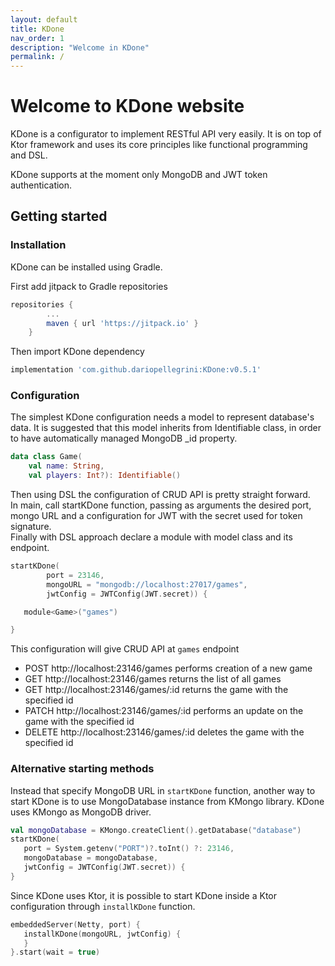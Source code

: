 ```yaml
---
layout: default
title: KDone
nav_order: 1
description: "Welcome in KDone"
permalink: /
---
```



# Welcome to KDone website

KDone is a configurator to implement RESTful API very easily. It is on top of Ktor framework and uses its core principles like functional programming and DSL.

KDone supports at the moment only MongoDB and JWT token authentication.

## Getting started
### Installation
KDone can be installed using Gradle.

First add jitpack to Gradle repositories

```groovy
repositories {
        ...
        maven { url 'https://jitpack.io' }
    }
```

Then import KDone dependency
```groovy
implementation 'com.github.dariopellegrini:KDone:v0.5.1'
```

### Configuration
 The simplest KDone configuration needs a model to represent database's data. It is suggested that this model inherits from Identifiable class, in order to have automatically managed MongoDB _id property.

```kotlin
data class Game(
    val name: String,
    val players: Int?): Identifiable()
```

Then using DSL the configuration of CRUD API is pretty straight forward.  
In main, call startKDone function, passing as arguments the desired port, mongo URL and a configuration for JWT with the secret used for token signature.  
Finally with DSL approach declare a module with model class and its endpoint.

```kotlin
startKDone(
        port = 23146,
        mongoURL = "mongodb://localhost:27017/games",
        jwtConfig = JWTConfig(JWT.secret)) {

   module<Game>("games")

}
```

This configuration will give CRUD API at `games` endpoint

- POST http://localhost:23146/games performs creation of a new game
- GET http://localhost:23146/games returns the list of all games
- GET http://localhost:23146/games/:id returns the game with the specified id
- PATCH http://localhost:23146/games/:id performs an update on the game with the specified id
- DELETE http://localhost:23146/games/:id deletes the game with the specified id

### Alternative starting methods
Instead that specify MongoDB URL in `startKDone` function, another way to start KDone is to use
MongoDatabase instance from KMongo library. KDone uses KMongo as MongoDB driver.
```kotlin
val mongoDatabase = KMongo.createClient().getDatabase("database")
startKDone(
   port = System.getenv("PORT")?.toInt() ?: 23146,
   mongoDatabase = mongoDatabase,
   jwtConfig = JWTConfig(JWT.secret)) {
}
```
Since KDone uses Ktor, it is possible to start KDone inside a Ktor configuration through `installKDone` function.
```kotlin
embeddedServer(Netty, port) {
   installKDone(mongoURL, jwtConfig) {
   }
}.start(wait = true)
```
